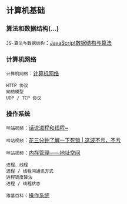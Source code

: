 ## 计算机基础

### 算法和数据结构(...)
`JS-算法与数据结构`：[JavaScript数据结构与算法](/JavaScript数据结构与算法/)

### 计算机网络
`计算机网络`：[计算机网络](https://hit-alibaba.github.io/interview/basic/network/)
```
HTTP 协议
网络模型
UDP / TCP 协议
```

### 操作系统
`哔站视频`：[话说进程和线程~](https://www.bilibili.com/video/BV1H541187UH)

`哔站视频`：[花三分钟了解一下死锁 | 这波不亏，不亏](https://www.bilibili.com/video/BV1av411q73F)

`哔站视频`：[内存管理——地址空间](https://www.bilibili.com/video/BV1oi4y1T7RP)
```
进程、线程
进程 / 线程间通讯方式
进程调度算法
进程 / 线程状态
```
`维基百科`：[操作系统](https://zh.wikipedia.org/wiki/%E6%93%8D%E4%BD%9C%E7%B3%BB%E7%BB%9F)
